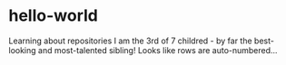 # hello-world
Learning about repositories
I am the 3rd of 7 childred - by far the best-looking and most-talented sibling!
Looks like rows are auto-numbered...
